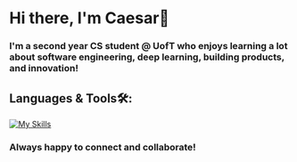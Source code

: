 # Hi there, I'm Caesar👋

### I'm a second year CS student @ UofT who enjoys learning a lot about software engineering, deep learning, building products, and innovation!

## Languages & Tools🛠️:
[![My Skills](https://skills.thijs.gg/icons?i=python,pytorch,r,bootstrap,tailwind,react,angular,next,nodejs,express,firebase,mongodb,docker,java)](https://skills.thijs.gg)

### Always happy to connect and collaborate!
